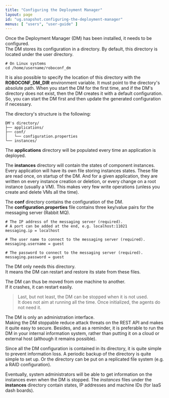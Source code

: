 ```yaml
---
title: "Configuring the Deployment Manager"
layout: page
id: "ug.snapshot.configuring-the-deployment-manager"
menus: [ "users", "user-guide" ]
---
```


Once the Deployment Manager (DM) has been installed, it needs to be configured.  
The DM stores its configuration in a directory. By default, this directory is located under the user directory.

``` properties
# On Linux systems
cd /home/username/roboconf_dm
```

It is also possible to specify the location of this directory with the **ROBOCONF_DM_DIR** environment variable.
It must point to the directory's absolute path. When you start the DM for the first time, and if the DM's directory does not exist,
then the DM creates it with a default configuration. So, you can start the DM first and then update the generated configuration if necessary.
 
The directory's structure is the following:

	DM's directory/
	├── applications/
	├── conf/
	│   └── configuration.properties
	└── instances/

The **applications** directory will be populated every time an application is deployed.

The **instances** directory will contain the states of component instances. Every application will have
its own file storing instances states. These file are read once, on startup of the DM. And for a given application, 
they are written on every instance creation or deletion, or every change on a root instance (usually a VM). This makes
very few write operations (unless you create and delete VMs all the time).

The **conf** directory contains the configuration of the DM.  
The **configuration.properties** file contains three key/value pairs for the messaging server (Rabbit MQ).

``` properties
# The IP address of the messaging server (required).
# A port can be added at the end, e.g. localhost:11021
messaging.ip = localhost

# The user name to connect to the messaging server (required).
messaging.username = guest

# The password to connect to the messaging server (required).
messaging.password = guest
```

The DM only needs this directory.  
It means the DM can restart and restore its state from these files.

The DM can thus be moved from one machine to another.  
If it crashes, it can restart easily.

> Last, but not least, the DM can be stopped when it is not used.  
> It does not aim at running all the time. Once initialized, the agents do not need it.

The DM is only an administration interface.  
Making the DM stoppable reduce attack threats on the REST API and makes it quite easy to secure. Besides, and as a reminder,
it is preferable to run the DM in your internal information system, rather than putting it on a cloud or external host (although it remains possible).

Since all the DM configuration is contained in its directory, it is quite simple to prevent information loss.
A periodic backup of the directory is quite simple to set up. Or the directory can be put on a replicated file system
(e.g. a RAID configuration).

Eventually, system administrators will be able to get information on the instances even when the DM is stopped. The
*instances* files under the **instances** directory contain states, IP addresses and machine IDs (for IaaS dash boards).
